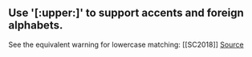 ## Use '[:upper:]' to support accents and foreign alphabets.

See the equivalent warning for lowercase matching: [[SC2018]]
[Source](https://github.com/koalaman/shellcheck/wiki/SC2019)

